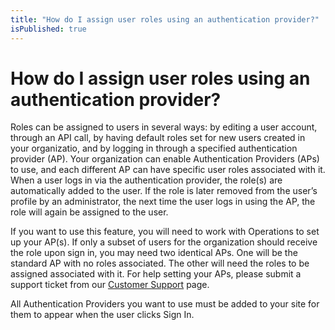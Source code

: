 ```yaml
---
title: "How do I assign user roles using an authentication provider?"
isPublished: true
---
```


# How do I assign user roles using an authentication provider?

Roles can be assigned to users in several ways: by editing a user account, through an API call, by having default roles set for new users created in your organizatio, and by logging in through a specified authentication provider (AP). Your organization can enable Authentication Providers (APs) to use, and each different AP can have specific user roles associated with it. When a user logs in via the authentication provider, the role(s) are automatically added to the user. If the role is later removed from the user’s profile by an administrator, the next time the user logs in using the AP, the role will again be assigned to the user.

If you want to use this feature, you will need to work with Operations to set up your AP(s). If only a subset of users for the organization should receive the role upon sign in, you may need two identical APs. One will be the standard AP with no roles associated. The other will need the roles to be assigned associated with it. For help setting your APs, please submit a support ticket from our [Customer Support](https://www.learnondemandsystems.com/customer-support/) page.

All Authentication Providers you want to use must be added to your site for them to appear when the user clicks Sign In.
